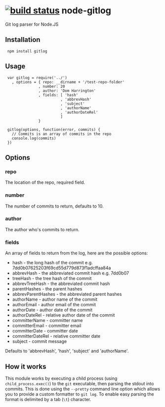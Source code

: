 [![build status](https://secure.travis-ci.org/domharrington/node-gitlog.png)](http://travis-ci.org/domharrington/node-gitlog)
node-gitlog
===========

Git log parser for Node.JS

## Installation

     npm install gitlog

## Usage

     var gitlog = require('../')
       , options = { repo: __dirname + '/test-repo-folder'
                   , number: 20
                   , author: 'Dom Harrington'
                   , fields: [ 'hash'
                             , 'abbrevHash'
                             , 'subject'
                             , 'authorName'
                             , 'authorDateRel'
                             ]
                   }

     gitlog(options, function(error, commits) {
       // Commits is an array of commits in the repo
       console.log(commits)
     })

## Options

### repo
The location of the repo, required field.

### number
The number of commits to return, defaults to 10.

### author
The author who's commits to return.

### fields
An array of fields to return from the log, here are the possible options:

- hash - the long hash of the commit e.g. 7dd0b07625203f69cd55d779d873f1adcffaa84a
- abbrevHash - the abbreviated commit hash e.g. 7dd0b07
- treeHash - the tree hash of the commit
- abbrevTreeHash - the abbreviated commit hash
- parentHashes - the parent hashes
- abbrevParentHashes - the abbreviated parent hashes
- authorName - author name of the commit
- authorEmail - author email of the commit
- authorDate - author date of the commit
- authorDateRel - relative author date of the commit
- committerName - committer name
- committerEmail - committer email
- committerDate - committer date
- committerDateRel - relative committer date
- subject - commit message

Defaults to 'abbrevHash', 'hash', 'subject' and 'authorName'.

## How it works

This module works by executing a child process (using `child_process.exec()`) to the `git` executable, then parsing the stdout into commits. This is done using the `--pretty` command line option which allows you to provide a custom formatter to `git log`. To enable easy parsing the format is delimited by a tab (`\t`) character.